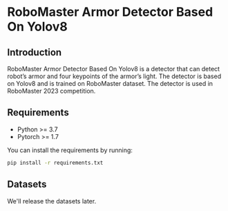 # RoboMaster Armor Detector Based On Yolov8
## Introduction
RoboMaster Armor Detector Based On Yolov8 is a detector that can detect robot’s armor and four keypoints of the armor’s light. The detector is based on Yolov8 and is trained on RoboMaster dataset. The detector is used in RoboMaster 2023 competition.

## Requirements
- Python >= 3.7
- Pytorch >= 1.7

You can install the requirements by running:
```bash
pip install -r requirements.txt
```

## Datasets
We'll release the datasets later.